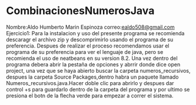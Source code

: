 # CombinacionesNumerosJava
Nombre:Aldo Humberto Marin Espinoza
correo:ealdo508@gmail.com
Ejercicio1:
Para la instalacion y uso del presente programa se recomienda descaragr el archivo zip y descomprimirlo usando el programa de su preferencia.
Despues de realizar el proceso recomendamos usar el programa de su preferencia para ver el lenguaje de java, pero se recomienda el uso de neatbeans en su version 8.2.
Una vez dentro del programa debera abrir la pestaña de opciones y abrrir donde dice open project, una vez que se haya abierto buscar la carpeta numeros_recursivos, despues la 
carpeta 	Source Packages,dentro habra un paquete llamado Numeros_recursivos.java.Hacer doble clic para abrirlo y despues dar control +s para guardarlo dentro de la carpeta del
programa y por ultimo se presiona el botn de la flecha verde para empezar a correr el sistema.
